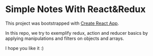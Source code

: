 # 


# Simple Notes With React&Redux

This project was bootstrapped with [Create React App](https://github.com/facebook/create-react-app).

In this repo, we try to exemplify redux, action and reducer basics by applying manipulations and filters on objects and arrays.

I hope you like it :)